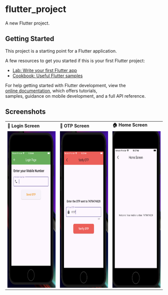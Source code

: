 # flutter_project

A new Flutter project.

## Getting Started

This project is a starting point for a Flutter application.

A few resources to get you started if this is your first Flutter project:

- [Lab: Write your first Flutter app](https://docs.flutter.dev/get-started/codelab)
- [Cookbook: Useful Flutter samples](https://docs.flutter.dev/cookbook)

For help getting started with Flutter development, view the  
[online documentation](https://docs.flutter.dev/), which offers tutorials,  
samples, guidance on mobile development, and a full API reference.

## Screenshots

<table>
  <tr>
    <td><b>🔐 Login Screen</b></td>
    <td><b>🔢 OTP Screen</b></td>
    <td><b>🏠 Home Screen</b></td>
  </tr>
  <tr>
    <td><img src="assets/images/loginScreen.png" alt="Login Screen" width="300" height="500"></td>
    <td><img src="assets/images/OtpScreen.png" alt="OTP Screen" width="300" height="500"></td>
    <td><img src="assets/images/HomeScreen.png" alt="Home Screen" width="300" height="500"></td>
  </tr>
</table>
